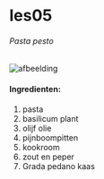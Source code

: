 # les05

###### Pasta pesto
![afbeelding](https://user-images.githubusercontent.com/71132375/135888890-0d508b87-73ec-490b-9ac7-3af58df3eb1b.png)

#### Ingredienten:
1. pasta
2. basilicum plant
3. olijf olie
4. pijnboompitten
5. kookroom
6. zout en peper
7. Grada pedano kaas
